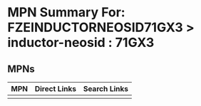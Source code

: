 



# MPN Summary For: FZEINDUCTORNEOSID71GX3 > inductor-neosid : 71GX3

## MPNs
  

|MPN|Direct Links|Search Links|
| :--- | :--- | :--- |
||||
